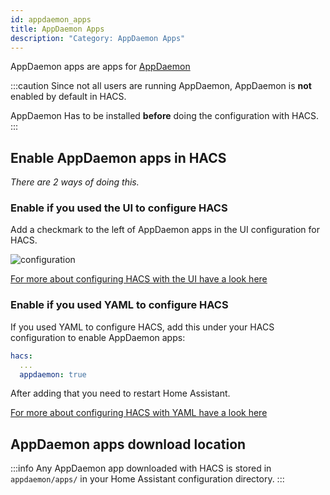 ```yaml
---
id: appdaemon_apps
title: AppDaemon Apps
description: "Category: AppDaemon Apps"
---
```


AppDaemon apps are apps for [AppDaemon](https://appdaemon.readthedocs.io/en/stable/)

:::caution
Since not all users are running AppDaemon, AppDaemon is **not** enabled by default in HACS.

AppDaemon Has to be installed **before** doing the configuration with HACS.
:::

## Enable AppDaemon apps in HACS

_There are 2 ways of doing this._

### Enable if you used the UI to configure HACS

Add a checkmark to the left of AppDaemon apps in the UI configuration for HACS.

![configuration](/img/option3.png)

[For more about configuring HACS with the UI have a look here](configuration/basic.md)

### Enable if you used YAML to configure HACS

If you used YAML to configure HACS, add this under your HACS configuration to enable AppDaemon apps:

```yaml
hacs:
  ...
  appdaemon: true
```

After adding that you need to restart Home Assistant.

[For more about configuring HACS with YAML have a look here](configuration/legacy.md)

## AppDaemon apps download location

:::info
Any AppDaemon app downloaded with HACS is stored in `appdaemon/apps/` in your Home Assistant configuration directory.
:::
